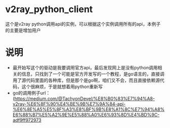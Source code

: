 # v2ray_python_client
这个是v2ray python调用api的实例，可以根据这个实例调用所有的api，本例子的主要是增加用户
# 说明
- 最开始写这个的驱动是我要调用官方api，最后发现网上是没有python调用相关的信息，只找到了一个可能是官方开发写的一个教程，是go语言的，直接调用了源代码里面的各种库，但是那个是go啊，咱们又不会，而且直接依赖源代码，这个很麻烦，于是就想着用python重新写
- go的调用例子url：(https://medium.com/@TachyonDevel/%E8%B0%83%E7%94%A8-v2ray-%E6%8F%90%E4%BE%9B%E7%9A%84-api-%E6%8E%A5%E5%8F%A3%E8%BF%9B%E8%A1%8C%E7%94%A8%E6%88%B7%E5%A2%9E%E5%88%A0%E6%93%8D%E4%BD%9C-adf9ff972973
